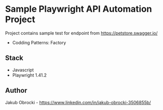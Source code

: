 # Sample Playwright API Automation Project

Project contains sample test for endpoint from https://petstore.swagger.io/

- Codding Patterns: Factory

## Stack

- Javascript
- Playwright 1.41.2

## Author

Jakub Obrocki - https://www.linkedin.com/in/jakub-obrocki-3506855b/

